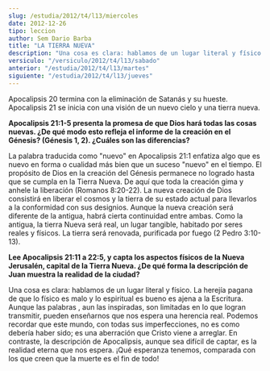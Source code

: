 ```yaml
---
slug: /estudia/2012/t4/l13/miercoles
date: 2012-12-26
tipo: leccion
author: Sem Dario Barba
title: "LA TIERRA NUEVA"
description: "Una cosa es clara: hablamos de un lugar literal y físico. La herejía pagana de que lo físico es malo y lo espiritual es bueno es ajena a la Escritura. Aunque las palabras , aun las inspiradas, son limitadas en lo que logran transmitir, pueden enseñarnos que nos espera una herencia real."
versiculo: "/versiculo/2012/t4/l13/sabado"
anterior: "/estudia/2012/t4/l13/martes"
siguiente: "/estudia/2012/t4/l13/jueves"
---
```


Apocalipsis 20 termina con la eliminación de Satanás y su hueste. Apocalipsis 21 se inicia con una visión de un nuevo cielo y una tierra nueva.

**Apocalipsis 21:1-5 presenta la promesa de que Dios hará todas las cosas nuevas. ¿De qué modo esto refleja el informe de la creación en el Génesis? (Génesis 1, 2). ¿Cuáles son las diferencias?**

La palabra traducida como "nuevo" en Apocalipsis 21:1 enfatiza algo que es nuevo en forma o cualidad más bien que un suceso "nuevo" en el tiempo. El propósito de Dios en la creación del Génesis permanece no logrado hasta que se cumpla en la Tierra Nueva. De aquí que toda la creación gima y anhele la liberación (Romanos 8:20-22). La nueva creación de Dios consistirá en liberar el cosmos y la tierra de su estado actual para llevarlos a la conformidad con sus designios. Aunque la nueva creación será diferente de la antigua, habrá cierta continuidad entre ambas. Como la antigua, la tierra Nueva será real, un lugar tangible, habitado por seres reales y físicos. La tierra será renovada, purificada por fuego (2 Pedro 3:10-13).

**Lee Apocalipsis 21:11 a 22:5, y capta los aspectos físicos de la Nueva Jerusalén, capital de la Tierra Nueva. ¿De qué forma la descripción de Juan muestra la realidad de la ciudad?**

Una cosa es clara: hablamos de un lugar literal y físico. La herejía pagana de que lo físico es malo y lo espiritual es bueno es ajena a la Escritura. Aunque las palabras , aun las inspiradas, son limitadas en lo que logran transmitir, pueden enseñarnos que nos espera una herencia real. Podemos recordar que este mundo, con todas sus imperfecciones, no es como debería haber sido; es una aberración que Cristo viene a arreglar. En contraste, la descripción de Apocalipsis, aunque sea difícil de captar, es la realidad eterna que nos espera. ¡Qué esperanza tenemos, comparada con los que creen que la muerte es el fin de todo!

